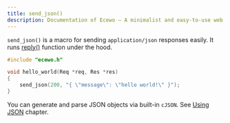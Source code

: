 ```yaml
---
title: send_json()
description: Documentation of Ecewo — A minimalist and easy-to-use web framework for C
---
```


`send_json()` is a macro for sending `application/json` responses easily. It runs [reply()](https://ecewo.vercel.app/api/reply) function under the hood.

```c
#include "ecewo.h"

void hello_world(Req *req, Res *res)
{
    send_json(200, "{ \"message\": \"hello world!\" }");
}
```

You can generate and parse JSON objects via built-in `cJSON`. See [Using JSON](https://ecewo.vercel.app/docs/using-json/) chapter.